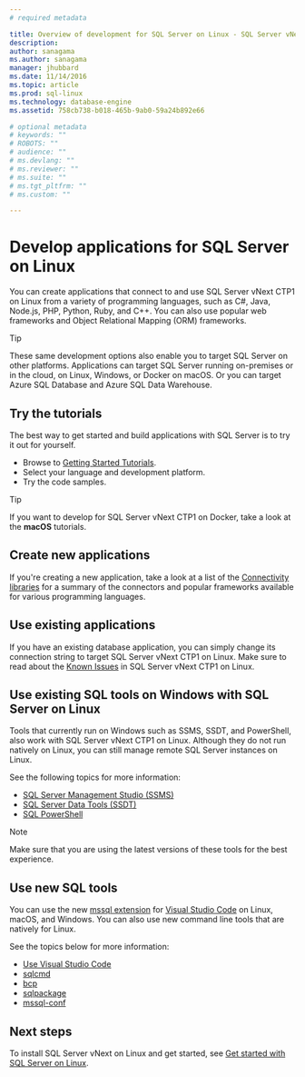 ```yaml
---
# required metadata

title: Overview of development for SQL Server on Linux - SQL Server vNext CTP1 | Microsoft Docs
description: 
author: sanagama 
ms.author: sanagama 
manager: jhubbard
ms.date: 11/14/2016
ms.topic: article
ms.prod: sql-linux
ms.technology: database-engine
ms.assetid: 758cb738-b018-465b-9ab0-59a24b892e66

# optional metadata
# keywords: ""
# ROBOTS: ""
# audience: ""
# ms.devlang: ""
# ms.reviewer: ""
# ms.suite: ""
# ms.tgt_pltfrm: ""
# ms.custom: ""

---
```

# Develop applications for SQL Server on Linux

You can create applications that connect to and use SQL Server vNext CTP1 on Linux from a variety of programming languages, such as C#, Java, Node.js, PHP, Python, Ruby, and C++. You can also use popular web frameworks and Object Relational Mapping (ORM) frameworks.

> [!TIP]
> These same development options also enable you to target SQL Server on other platforms. Applications can target SQL Server running on-premises or in the cloud, on Linux, Windows, or Docker on macOS. Or you can target Azure SQL Database and Azure SQL Data Warehouse.

## Try the tutorials
The best way to get started and build applications with SQL Server is to try it out for yourself.

- Browse to [Getting Started Tutorials](http://www.microsoft.com/sql-server/developer-get-started).
- Select your language and development platform.
- Try the code samples.

> [!TIP]
> If you want to develop for SQL Server vNext CTP1 on Docker, take a look at the **macOS** tutorials.

## Create new applications
If you're creating a new application, take a look at a list of the [Connectivity libraries](sql-server-linux-develop-connectivity-libraries.md) for a summary of the connectors and popular frameworks available for various programming languages.

## Use existing applications
If you have an existing database application, you can simply change its connection string to target SQL Server vNext CTP1 on Linux. Make sure to read about the [Known Issues](sql-server-linux-release-notes.ms) in SQL Server vNext CTP1 on Linux.

## Use existing SQL tools on Windows with SQL Server on Linux
Tools that currently run on Windows such as SSMS, SSDT, and PowerShell, also work with SQL Server vNext CTP1 on Linux. Although they do not run natively on Linux, you can still manage remote SQL Server instances on Linux. 

See the following topics for more information:
- [SQL Server Management Studio (SSMS)](sql-server-linux-develop-use-ssms.md)
- [SQL Server Data Tools (SSDT)](sql-server-linux-develop-use-ssdt.md)
- [SQL PowerShell](sql-server-linux-manage-powershell.md)

> [!Note] 
> Make sure that you are using the latest versions of these tools for the best experience.

## Use new SQL tools
You can use the new [mssql extension](https://aka.ms/mssql-marketplace) for [Visual Studio Code](https://code.visualstudio.com) on Linux, macOS, and Windows. You can also use new command line tools that are natively for Linux.

See the topics below for more information:
- [Use Visual Studio Code](sql-server-linux-develop-use-vscode.md)
- [sqlcmd](sql-server-linux-connect-and-query-sqlcmd.md)
- [bcp](sql-server-linux-migrate-bcp.md)
- [sqlpackage](sql-server-linux-migrate-sqlpackage.md)
- [mssql-conf](sql-server-linux-configure-mssql-conf.md)

## Next steps
To install SQL Server vNext on Linux and get started, see [Get started with SQL Server on Linux](sql-server-linux-get-started-tutorial.md).